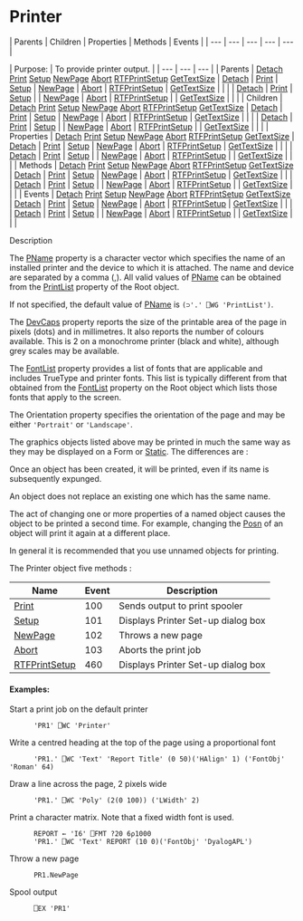 




<h1 class="heading"><span class="name">Printer</span></h1>
| Parents | Children | Properties | Methods | Events |
| --- | --- | --- | --- | ---  |

| Purpose: | To provide printer output. |
| --- | --- | ---  |
| Parents | [Detach](./detach.md) [Print](./print.md) [Setup](./setup.md) [NewPage](./newpage.md) [Abort](./abort.md) [RTFPrintSetup](./rtfprintsetup.md) [GetTextSize](./gettextsize.md) | [Detach](./detach.md) | [Print](./print.md) | [Setup](./setup.md) | [NewPage](./newpage.md) | [Abort](./abort.md) | [RTFPrintSetup](./rtfprintsetup.md) | [GetTextSize](./gettextsize.md) |  |  |
| [Detach](./detach.md) | [Print](./print.md) | [Setup](./setup.md) |
| [NewPage](./newpage.md) | [Abort](./abort.md) | [RTFPrintSetup](./rtfprintsetup.md) |
| [GetTextSize](./gettextsize.md) |  |  |
| Children | [Detach](./detach.md) [Print](./print.md) [Setup](./setup.md) [NewPage](./newpage.md) [Abort](./abort.md) [RTFPrintSetup](./rtfprintsetup.md) [GetTextSize](./gettextsize.md) | [Detach](./detach.md) | [Print](./print.md) | [Setup](./setup.md) | [NewPage](./newpage.md) | [Abort](./abort.md) | [RTFPrintSetup](./rtfprintsetup.md) | [GetTextSize](./gettextsize.md) |  |  |
| [Detach](./detach.md) | [Print](./print.md) | [Setup](./setup.md) |
| [NewPage](./newpage.md) | [Abort](./abort.md) | [RTFPrintSetup](./rtfprintsetup.md) |
| [GetTextSize](./gettextsize.md) |  |  |
| Properties | [Detach](./detach.md) [Print](./print.md) [Setup](./setup.md) [NewPage](./newpage.md) [Abort](./abort.md) [RTFPrintSetup](./rtfprintsetup.md) [GetTextSize](./gettextsize.md) | [Detach](./detach.md) | [Print](./print.md) | [Setup](./setup.md) | [NewPage](./newpage.md) | [Abort](./abort.md) | [RTFPrintSetup](./rtfprintsetup.md) | [GetTextSize](./gettextsize.md) |  |  |
| [Detach](./detach.md) | [Print](./print.md) | [Setup](./setup.md) |
| [NewPage](./newpage.md) | [Abort](./abort.md) | [RTFPrintSetup](./rtfprintsetup.md) |
| [GetTextSize](./gettextsize.md) |  |  |
| Methods | [Detach](./detach.md) [Print](./print.md) [Setup](./setup.md) [NewPage](./newpage.md) [Abort](./abort.md) [RTFPrintSetup](./rtfprintsetup.md) [GetTextSize](./gettextsize.md) | [Detach](./detach.md) | [Print](./print.md) | [Setup](./setup.md) | [NewPage](./newpage.md) | [Abort](./abort.md) | [RTFPrintSetup](./rtfprintsetup.md) | [GetTextSize](./gettextsize.md) |  |  |
| [Detach](./detach.md) | [Print](./print.md) | [Setup](./setup.md) |
| [NewPage](./newpage.md) | [Abort](./abort.md) | [RTFPrintSetup](./rtfprintsetup.md) |
| [GetTextSize](./gettextsize.md) |  |  |
| Events | [Detach](./detach.md) [Print](./print.md) [Setup](./setup.md) [NewPage](./newpage.md) [Abort](./abort.md) [RTFPrintSetup](./rtfprintsetup.md) [GetTextSize](./gettextsize.md) | [Detach](./detach.md) | [Print](./print.md) | [Setup](./setup.md) | [NewPage](./newpage.md) | [Abort](./abort.md) | [RTFPrintSetup](./rtfprintsetup.md) | [GetTextSize](./gettextsize.md) |  |  |
| [Detach](./detach.md) | [Print](./print.md) | [Setup](./setup.md) |
| [NewPage](./newpage.md) | [Abort](./abort.md) | [RTFPrintSetup](./rtfprintsetup.md) |
| [GetTextSize](./gettextsize.md) |  |  |


Description


The [PName](./pname.md) property is a character vector which specifies the name of an installed printer and the device to which it is attached. The name and device are separated by a comma (,). All valid values of [PName](./pname.md) can be obtained from the [PrintList](./printlist.md) property of the Root object.



If not specified, the default value of [PName](./pname.md) is `(⊃'.' ⎕WG 'PrintList')`.


The [DevCaps](./devcaps.md) property reports the size of the printable area of the page in pixels (dots) and in millimetres. It also reports the number of colours available. This is 2 on a monochrome printer (black and white), although grey scales may be available.


The [FontList](./fontlist.md) property provides a list of fonts that are applicable and includes TrueType and printer fonts. This list is typically different from that obtained from the [FontList](./fontlist.md) property on the Root object which lists those fonts that apply to the screen.


The Orientation property specifies the orientation of the page and may be either `'Portrait'` or `'Landscape'`.


The graphics objects listed above may be printed in much the same way as they may be displayed on a Form or [Static](static.md). The differences are :


Once an object has been created, it will be printed, even if its name is subsequently expunged.


An object does not replace an existing one which has the same name.


The act of changing one or more properties of a named object causes the object to be printed a second time. For example, changing the [Posn](./posn.md) of an object will print it again at a different place.


In general it is recommended that you use unnamed objects for printing.


The Printer object five methods :

| Name | Event | Description |
| --- | --- | ---  |
| [Print](./print.md) | 100 | Sends output to print spooler |
| [Setup](./setup.md) | 101 | Displays Printer Set-up dialog box |
| [NewPage](./newpage.md) | 102 | Throws a new page |
| [Abort](./abort.md) | 103 | Aborts the print job |
| [RTFPrintSetup](./rtfprintsetup.md) | 460 | Displays Printer Set-up dialog box |

#### Examples:


Start a print job on the default printer
```apl
      'PR1' ⎕WC 'Printer'
```


Write a centred heading at the top of the page using a proportional font
```apl
      'PR1.' ⎕WC 'Text' 'Report Title' (0 50)('HAlign' 1) ('FontObj' 'Roman' 64)
```


Draw a line across the page, 2 pixels wide
```apl
      'PR1.' ⎕WC 'Poly' (2(0 100)) ('LWidth' 2)
```


Print a character matrix. Note that a fixed width font is used.
```apl
      REPORT ← 'I6' ⎕FMT ?20 6⍴1000
      'PR1.' ⎕WC 'Text' REPORT (10 0)('FontObj' 'DyalogAPL')
```


Throw a new page
```apl
      PR1.NewPage
```


Spool output
```apl
      ⎕EX 'PR1'
```


